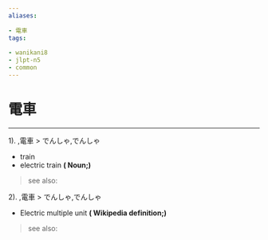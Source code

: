 ```yaml
---
aliases:
    
- 電車
tags:
    
- wanikani8
- jlpt-n5
- common
---
```


# 電車
---
1).
,電車 > でんしゃ,でんしゃ

- train
- electric train
**( Noun;)**
> see also: 
            
2).
,電車 > でんしゃ,でんしゃ

- Electric multiple unit
**( Wikipedia definition;)**
> see also: 
            
